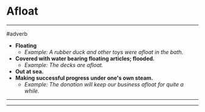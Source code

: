 # Afloat
---
#adverb
- **Floating**
	- _Example: A rubber duck and other toys were afloat in the bath._
- **Covered with water bearing floating articles; flooded.**
	- _Example: The decks are afloat._
- **Out at sea.**
- **Making successful progress under one's own steam.**
	- _Example: The donation will keep our business afloat for quite a while._
---
---
